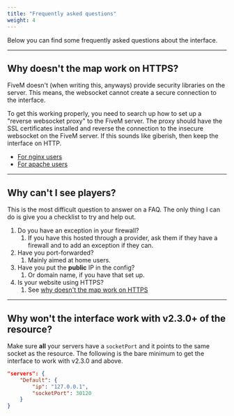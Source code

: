 ```yaml
---
title: "Frequently asked questions"
weight: 4
---
```


Below you can find some frequently asked questions about the interface.

---

## Why doesn't the map work on HTTPS?

FiveM doesn't (when writing this, anyways) provide security libraries on the server.
This means, the websocket cannot create a secure connection to the interface.

To get this working properly, you need to search up how to set up a "reverse websocket proxy" to the FiveM server.
The proxy should have the SSL certificates installed and reverse the connection to the insecure websocket on the FiveM server.
If this sounds like giberish, then keep the interface on HTTP.

- [For nginx users](https://www.nginx.com/blog/websocket-nginx/)
- [For apache users](https://httpd.apache.org/docs/2.4/mod/mod_proxy_wstunnel.html)


---

## Why can't I see players?

This is the most difficult question to answer on a FAQ.
The only thing I can do is give you a checklist to try and help out.

1. Do you have an exception in your firewall?
   1. If you have this hosted through a provider, ask them if they have a firewall and to add an exception if they can.
2. Have you port-forwarded?
   1. Mainly aimed at home users.
3. Have you put the **public** IP in the config?
   1. Or domain name, if you have that set up.
4. Is your website using HTTPS?
   1. See [why doesn't the map work on HTTPS](#why-doesnt-the-map-work-on-https)

---

## Why won't the interface work with v2.3.0+ of the resource?

Make sure **all** your servers have a `socketPort` and it points to the same socket as the resource.
The following is the bare minimum to get the interface to work with v2.3.0 and above.

```json
"servers": {
    "Default": {
        "ip": "127.0.0.1",
        "socketPort": 30120
    }
}
```